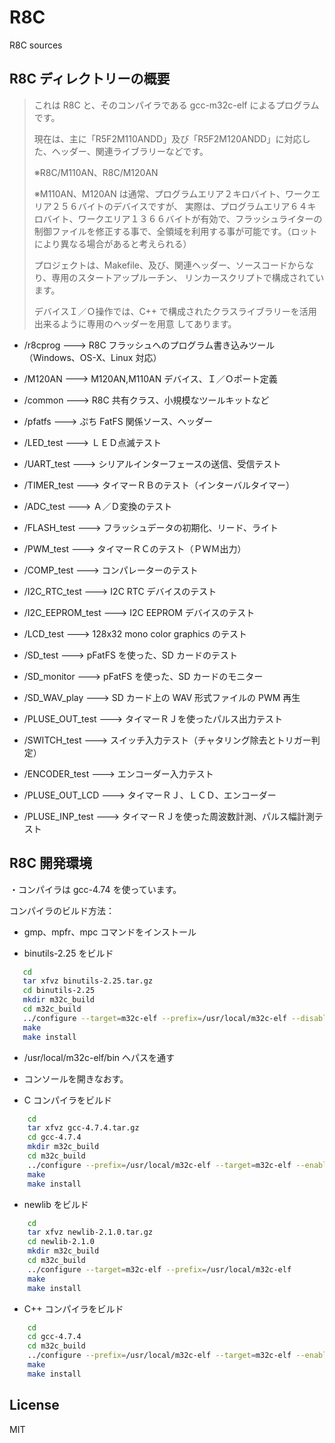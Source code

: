 R8C
=========

R8C sources 

## R8C ディレクトリーの概要

> これは R8C と、そのコンパイラである gcc-m32c-elf によるプログラムです。
>
> 現在は、主に「R5F2M110ANDD」及び「R5F2M120ANDD」に対応した、ヘッダー、関連ライブラリーなどです。
>
> ※R8C/M110AN、R8C/M120AN
>
> ※M110AN、M120AN は通常、プログラムエリア２キロバイト、ワークエリア２５６バイトのデバイスですが、
> 実際は、プログラムエリア６４キロバイト、ワークエリア１３６６バイトが有効で、フラッシュライターの
> 制御ファイルを修正する事で、全領域を利用する事が可能です。（ロットにより異なる場合があると考えられる）
>
> プロジェクトは、Makefile、及び、関連ヘッダー、ソースコードからなり、専用のスタートアップルーチン、
> リンカースクリプトで構成されています。
>
> デバイスＩ／Ｏ操作では、C++ で構成されたクラスライブラリーを活用出来るように専用のヘッダーを用意
> してあります。

 - /r8cprog         --->   R8C フラッシュへのプログラム書き込みツール（Windows、OS-X、Linux 対応）

 - /M120AN          --->   M120AN,M110AN デバイス、Ｉ／Ｏポート定義

 - /common          --->   R8C 共有クラス、小規模なツールキットなど

 - /pfatfs          --->   ぷち FatFS 関係ソース、ヘッダー

 - /LED_test        --->   ＬＥＤ点滅テスト

 - /UART_test       --->   シリアルインターフェースの送信、受信テスト

 - /TIMER_test      --->   タイマーＲＢのテスト（インターバルタイマー）

 - /ADC_test        --->   Ａ／Ｄ変換のテスト

 - /FLASH_test      --->   フラッシュデータの初期化、リード、ライト

 - /PWM_test        --->   タイマーＲＣのテスト（ＰＷＭ出力）

 - /COMP_test       --->   コンパレーターのテスト

 - /I2C_RTC_test    --->   I2C RTC デバイスのテスト

 - /I2C_EEPROM_test --->   I2C EEPROM デバイスのテスト

 - /LCD_test        --->   128x32 mono color graphics のテスト

 - /SD_test         --->   pFatFS を使った、SD カードのテスト

 - /SD_monitor      --->   pFatFS を使った、SD カードのモニター

 - /SD_WAV_play     --->   SD カード上の WAV 形式ファイルの PWM 再生

 - /PLUSE_OUT_test  --->   タイマーＲＪを使ったパルス出力テスト

 - /SWITCH_test     --->   スイッチ入力テスト（チャタリング除去とトリガー判定）

 - /ENCODER_test    --->   エンコーダー入力テスト

 - /PLUSE_OUT_LCD   --->   タイマーＲＪ、ＬＣＤ、エンコーダー

 - /PLUSE_INP_test  --->   タイマーＲＪを使った周波数計測、パルス幅計測テスト

## R8C 開発環境

・コンパイラは gcc-4.74 を使っています。

コンパイラのビルド方法：

 - gmp、mpfr、mpc コマンドをインストール

 - binutils-2.25 をビルド
```sh
   cd
   tar xfvz binutils-2.25.tar.gz
   cd binutils-2.25
   mkdir m32c_build
   cd m32c_build
   ../configure --target=m32c-elf --prefix=/usr/local/m32c-elf --disable-nls
   make
   make install
```

 -  /usr/local/m32c-elf/bin へパスを通す

 -  コンソールを開きなおす。

 -  C コンパイラをビルド
``` sh
    cd
    tar xfvz gcc-4.7.4.tar.gz
    cd gcc-4.7.4
    mkdir m32c_build
	cd m32c_build
    ../configure --prefix=/usr/local/m32c-elf --target=m32c-elf --enable-languages=c --disable-libssp --with-newlib --disable-nls
    make
    make install
```

 -  newlib をビルド
``` sh
    cd
    tar xfvz newlib-2.1.0.tar.gz
	cd newlib-2.1.0
    mkdir m32c_build
    cd m32c_build
    ../configure --target=m32c-elf --prefix=/usr/local/m32c-elf
	make
    make install
```

 -  C++ コンパイラをビルド
``` sh
    cd
    cd gcc-4.7.4
    cd m32c_build
    ../configure --prefix=/usr/local/m32c-elf --target=m32c-elf --enable-languages=c,c++ --disable-libssp --with-newlib --disable-nls --disable-libstdcxx-pch
    make
    make install
```

License
----

MIT
